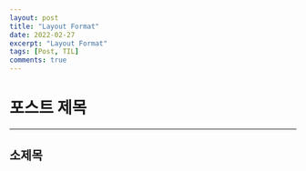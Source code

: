 ```yaml
---
layout: post
title: "Layout Format"
date: 2022-02-27
excerpt: "Layout Format"
tags: [Post, TIL]
comments: true
---
```


# 포스트 제목
---

## 소제목

